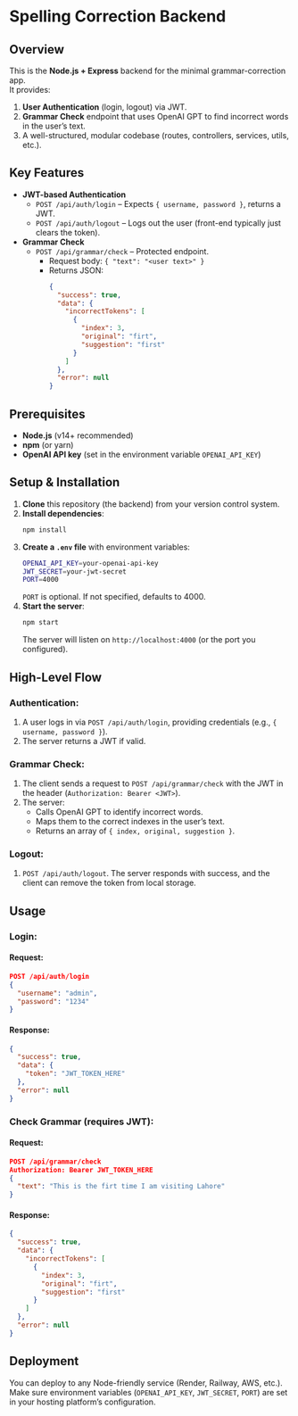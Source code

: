 # Spelling Correction Backend

## Overview

This is the **Node.js + Express** backend for the minimal grammar-correction app.  
It provides:

1. **User Authentication** (login, logout) via JWT.
2. **Grammar Check** endpoint that uses OpenAI GPT to find incorrect words in the user’s text.
3. A well-structured, modular codebase (routes, controllers, services, utils, etc.).

## Key Features

- **JWT-based Authentication**
  - `POST /api/auth/login` – Expects `{ username, password }`, returns a JWT.
  - `POST /api/auth/logout` – Logs out the user (front-end typically just clears the token).
- **Grammar Check**
  - `POST /api/grammar/check` – Protected endpoint.
    - Request body: `{ "text": "<user text>" }`
    - Returns JSON:
      ```json
      {
        "success": true,
        "data": {
          "incorrectTokens": [
            {
              "index": 3,
              "original": "firt",
              "suggestion": "first"
            }
          ]
        },
        "error": null
      }
      ```

## Prerequisites

- **Node.js** (v14+ recommended)
- **npm** (or yarn)
- **OpenAI API key** (set in the environment variable `OPENAI_API_KEY`)

## Setup & Installation

1. **Clone** this repository (the backend) from your version control system.
2. **Install dependencies**:
   ```bash
   npm install
   ```
3. **Create a `.env` file** with environment variables:
   ```bash
   OPENAI_API_KEY=your-openai-api-key
   JWT_SECRET=your-jwt-secret
   PORT=4000
   ```
   `PORT` is optional. If not specified, defaults to 4000.
4. **Start the server**:
   ```bash
   npm start
   ```
   The server will listen on `http://localhost:4000` (or the port you configured).

## High-Level Flow

### Authentication:

1. A user logs in via `POST /api/auth/login`, providing credentials (e.g., `{ username, password }`).
2. The server returns a JWT if valid.

### Grammar Check:

1. The client sends a request to `POST /api/grammar/check` with the JWT in the header (`Authorization: Bearer <JWT>`).
2. The server:
   - Calls OpenAI GPT to identify incorrect words.
   - Maps them to the correct indexes in the user’s text.
   - Returns an array of `{ index, original, suggestion }`.

### Logout:

1. `POST /api/auth/logout`. The server responds with success, and the client can remove the token from local storage.

## Usage

### Login:

#### Request:

```json
POST /api/auth/login
{
  "username": "admin",
  "password": "1234"
}
```

#### Response:

```json
{
  "success": true,
  "data": {
    "token": "JWT_TOKEN_HERE"
  },
  "error": null
}
```

### Check Grammar (requires JWT):

#### Request:

```json
POST /api/grammar/check
Authorization: Bearer JWT_TOKEN_HERE
{
  "text": "This is the firt time I am visiting Lahore"
}
```

#### Response:

```json
{
  "success": true,
  "data": {
    "incorrectTokens": [
      {
        "index": 3,
        "original": "firt",
        "suggestion": "first"
      }
    ]
  },
  "error": null
}
```

## Deployment

You can deploy to any Node-friendly service (Render, Railway, AWS, etc.).
Make sure environment variables (`OPENAI_API_KEY`, `JWT_SECRET`, `PORT`) are set in your hosting platform’s configuration.
